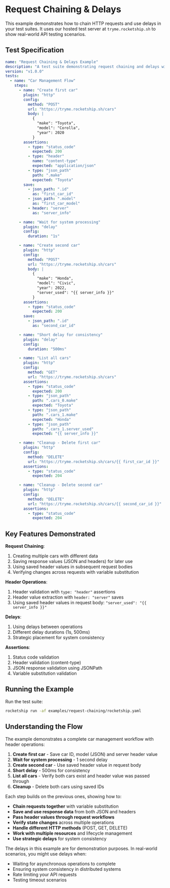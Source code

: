 # Request Chaining & Delays

This example demonstrates how to chain HTTP requests and use delays in your test suites. It uses our hosted test server at `tryme.rocketship.sh` to show real-world API testing scenarios.

## Test Specification

```yaml
name: "Request Chaining & Delays Example"
description: "A test suite demonstrating request chaining and delays with the test server"
version: "v1.0.0"
tests:
  - name: "Car Management Flow"
    steps:
      - name: "Create first car"
        plugin: "http"
        config:
          method: "POST"
          url: "https://tryme.rocketship.sh/cars"
          body: |
            {
              "make": "Toyota",
              "model": "Corolla",
              "year": 2020
            }
        assertions:
          - type: "status_code"
            expected: 200
          - type: "header"
            name: "content-type"
            expected: "application/json"
          - type: "json_path"
            path: ".make"
            expected: "Toyota"
        save:
          - json_path: ".id"
            as: "first_car_id"
          - json_path: ".model"
            as: "first_car_model"
          - header: "server"
            as: "server_info"

      - name: "Wait for system processing"
        plugin: "delay"
        config:
          duration: "1s"

      - name: "Create second car"
        plugin: "http"
        config:
          method: "POST"
          url: "https://tryme.rocketship.sh/cars"
          body: |
            {
              "make": "Honda",
              "model": "Civic", 
              "year": 2022,
              "server_used": "{{ server_info }}"
            }
        assertions:
          - type: "status_code"
            expected: 200
        save:
          - json_path: ".id"
            as: "second_car_id"

      - name: "Short delay for consistency"
        plugin: "delay"
        config:
          duration: "500ms"

      - name: "List all cars"
        plugin: "http"
        config:
          method: "GET"
          url: "https://tryme.rocketship.sh/cars"
        assertions:
          - type: "status_code"
            expected: 200
          - type: "json_path"
            path: ".cars_0.make"
            expected: "Toyota"
          - type: "json_path"
            path: ".cars_1.make"
            expected: "Honda"
          - type: "json_path"
            path: ".cars_1.server_used"
            expected: "{{ server_info }}"

      - name: "Cleanup - Delete first car"
        plugin: "http"
        config:
          method: "DELETE"
          url: "https://tryme.rocketship.sh/cars/{{ first_car_id }}"
        assertions:
          - type: "status_code"
            expected: 204

      - name: "Cleanup - Delete second car"
        plugin: "http"
        config:
          method: "DELETE"
          url: "https://tryme.rocketship.sh/cars/{{ second_car_id }}"
        assertions:
          - type: "status_code"
            expected: 204
```

## Key Features Demonstrated

**Request Chaining**:

1. Creating multiple cars with different data
2. Saving response values (JSON and headers) for later use  
3. Using saved header values in subsequent request bodies
4. Verifying changes across requests with variable substitution

**Header Operations**:

1. Header validation with `type: "header"` assertions
2. Header value extraction with `header: "server"` saves
3. Using saved header values in request body: `"server_used": "{{ server_info }}"`

**Delays**:

1. Using delays between operations
2. Different delay durations (1s, 500ms)
3. Strategic placement for system consistency

**Assertions**:

1. Status code validation
2. Header validation (content-type)
3. JSON response validation using JSONPath
4. Variable substitution validation

## Running the Example

Run the test suite:

```bash
rocketship run -af examples/request-chaining/rocketship.yaml
```

## Understanding the Flow

The example demonstrates a complete car management workflow with header operations:

1. **Create first car** - Save car ID, model (JSON) and server header value
2. **Wait for system processing** - 1 second delay
3. **Create second car** - Use saved header value in request body
4. **Short delay** - 500ms for consistency 
5. **List all cars** - Verify both cars exist and header value was passed through
6. **Cleanup** - Delete both cars using saved IDs

Each step builds on the previous ones, showing how to:

- **Chain requests together** with variable substitution
- **Save and use response data** from both JSON and headers
- **Pass header values through request workflows**
- **Verify state changes** across multiple operations
- **Handle different HTTP methods** (POST, GET, DELETE)
- **Work with multiple resources** and lifecycle management
- **Use strategic delays** for system consistency

The delays in this example are for demonstration purposes. In real-world scenarios, you might use delays when:

- Waiting for asynchronous operations to complete
- Ensuring system consistency in distributed systems
- Rate limiting your API requests
- Testing timeout scenarios
